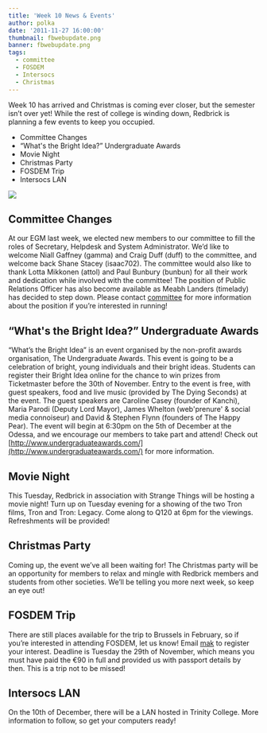 ```yaml
---
title: 'Week 10 News & Events'
author: polka
date: '2011-11-27 16:00:00'
thumbnail: fbwebupdate.png
banner: fbwebupdate.png
tags:
  - committee
  - FOSDEM
  - Intersocs
  - Christmas
---
```

Week 10 has arrived and Christmas is coming ever closer, but the semester isn’t over yet! While the rest of college is winding down, Redbrick is planning a few events to keep you occupied.

*   Committee Changes
*   “What's the Bright Idea?” Undergraduate Awards
*   Movie Night
*   Christmas Party
*   FOSDEM Trip
*   Intersocs LAN

<!-- more -->
![](fbwebupdate.png)

## Committee Changes

At our EGM last week, we elected new members to our committee to fill the roles of Secretary, Helpdesk and System Administrator. We’d like to welcome Niall Gaffney (gamma) and Craig Duff (duff) to the committee, and welcome back Shane Stacey (isaac702). The committee would also like to thank Lotta Mikkonen (attol) and Paul Bunbury (bunbun) for all their work and dedication while involved with the committee! The position of Public Relations Officer has also become available as Meabh Landers (timelady) has decided to step down. Please contact [committee](mailto:committee@redbrick.dcu.ie) for more information about the position if you’re interested in running!

## “What's the Bright Idea?” Undergraduate Awards

“What’s the Bright Idea” is an event organised by the non-profit awards organisation, The Undergraduate Awards. This event is going to be a celebration of bright, young individuals and their bright ideas. Students can register their Bright Idea online for the chance to win prizes from Ticketmaster before the 30th of November. Entry to the event is free, with guest speakers, food and live music (provided by The Dying Seconds) at the event. The guest speakers are Caroline Casey (founder of Kanchi), Maria Parodi (Deputy Lord Mayor), James Whelton (web'prenure' & social media connoiseur) and David & Stephen Flynn (founders of The Happy Pear). The event will begin at 6:30pm on the 5th of December at the Odessa, and we encourage our members to take part and attend! Check out [http://www.undergraduateawards.com/](http://www.undergraduateawards.com/) for more information.

## Movie Night

This Tuesday, Redbrick in association with Strange Things will be hosting a movie night! Turn up on Tuesday evening for a showing of the two Tron films, Tron and Tron: Legacy. Come along to Q120 at 6pm for the viewings. Refreshments will be provided!

## Christmas Party

Coming up, the event we’ve all been waiting for! The Christmas party will be an opportunity for members to relax and mingle with Redbrick members and students from other societies. We’ll be telling you more next week, so keep an eye out!

## FOSDEM Trip

There are still places available for the trip to Brussels in February, so if you’re interested in attending FOSDEM, let us know! Email [mak](mailto:mak@redbrick.dcu.ie) to register your interest. Deadline is Tuesday the 29th of November, which means you must have paid the €90 in full and provided us with passport details by then. This is a trip not to be missed!

## Intersocs LAN

On the 10th of December, there will be a LAN hosted in Trinity College. More information to follow, so get your computers ready!
